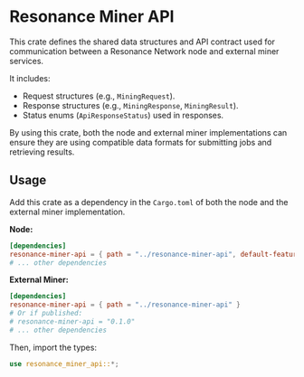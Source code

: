 # Resonance Miner API

This crate defines the shared data structures and API contract used for communication between a Resonance Network node and external miner services.

It includes:

*   Request structures (e.g., `MiningRequest`).
*   Response structures (e.g., `MiningResponse`, `MiningResult`).
*   Status enums (`ApiResponseStatus`) used in responses.

By using this crate, both the node and external miner implementations can ensure they are using compatible data formats for submitting jobs and retrieving results.

## Usage

Add this crate as a dependency in the `Cargo.toml` of both the node and the external miner implementation.

**Node:**
```toml
[dependencies]
resonance-miner-api = { path = "../resonance-miner-api", default-features = false } 
# ... other dependencies
```

**External Miner:**
```toml
[dependencies]
resonance-miner-api = { path = "../resonance-miner-api" }
# Or if published:
# resonance-miner-api = "0.1.0"
# ... other dependencies
```

Then, import the types:

```rust
use resonance_miner_api::*;
``` 